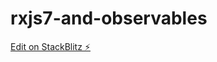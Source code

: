 # rxjs7-and-observables

[Edit on StackBlitz ⚡️](https://stackblitz.com/edit/rxjs-jw-course-1c-quick-start-ujvsmd)